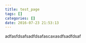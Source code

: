 ```yaml
---
title: test_page
tags: []
categories: []
date: 2016-07-23 21:53:13
---
```


adfasfdsafsadfdsafascaxasdfsadfdsaf